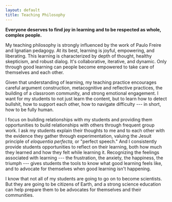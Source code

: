 ```yaml
---
layout: default
title: Teaching Philosophy
---
```


**Everyone deserves to find joy in learning and to be respected as whole, complex people.**

My teaching philosophy is strongly influenced by the work of Paulo Freire and Ignatian pedagogy. At its best, learning is joyful, empowering, and liberating. This learning is characterized by depth of thought, healthy skepticism, and robust dialog. It's collaborative, iterative, and dynamic. Only through good learning can people become empowered to take care of themselves and each other. 

Given that understanding of learning, my teaching practice encourages careful argument construction, metacognitive and reflective practices, the building of a classroom community, and strong emotional engagement. I want for my students to not just learn the content, but to learn how to detect bullshit, how to support each other, how to navigate difficulty --- in short, how to be fully human. 

I focus on building relationships with my students and providing them opportunities to build relationships with others through frequent group work. I ask my students explain their thoughts to me and to each other with the evidence they gather through experimentation, valuing the Jesuit principle of *eloquentia perfecta,* or "perfect speech." And I consistently provide students opportunities to reflect on their learning, both how much they learned and how they felt while learning it. Recognizing the feelings associated with learning --- the frustration, the anxiety, the happiness, the triumph --- gives students the tools to know what good learning feels like, and to advocate for themselves when good learning isn't happening. 

I know that not all of my students are going to go on to become scientists. But they are going to be citizens of Earth, and a strong science education can help prepare them to be advocates for themselves and their communities. 